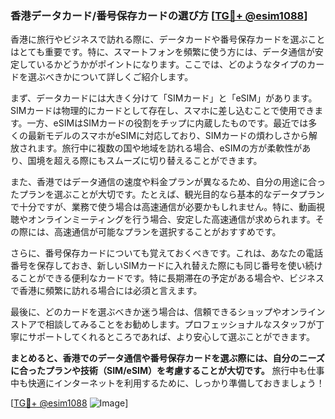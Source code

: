 ### 香港データカード/番号保存カードの選び方 [[TG💪+ @esim1088](https://t.me/s/esim1088)]

香港に旅行やビジネスで訪れる際に、データカードや番号保存カードを選ぶことはとても重要です。特に、スマートフォンを頻繁に使う方には、データ通信が安定しているかどうかがポイントになります。ここでは、どのようなタイプのカードを選ぶべきかについて詳しくご紹介します。

まず、データカードには大きく分けて「SIMカード」と「eSIM」があります。SIMカードは物理的にカードとして存在し、スマホに差し込むことで使用できます。一方、eSIMはSIMカードの役割をチップに内蔵したものです。最近では多くの最新モデルのスマホがeSIMに対応しており、SIMカードの煩わしさから解放されます。旅行中に複数の国や地域を訪れる場合、eSIMの方が柔軟性があり、国境を超える際にもスムーズに切り替えることができます。

また、香港ではデータ通信の速度や料金プランが異なるため、自分の用途に合ったプランを選ぶことが大切です。たとえば、観光目的なら基本的なデータプランで十分ですが、業務で使う場合は高速通信が必要かもしれません。特に、動画視聴やオンラインミーティングを行う場合、安定した高速通信が求められます。その際には、高速通信が可能なプランを選択することがおすすめです。

さらに、番号保存カードについても覚えておくべきです。これは、あなたの電話番号を保存しておき、新しいSIMカードに入れ替えた際にも同じ番号を使い続けることができる便利なカードです。特に長期滞在の予定がある場合や、ビジネスで香港に頻繁に訪れる場合には必須と言えます。

最後に、どのカードを選ぶべきか迷う場合は、信頼できるショップやオンラインストアで相談してみることをお勧めします。プロフェッショナルなスタッフが丁寧にサポートしてくれるところであれば、より安心して選ぶことができます。

**まとめると、香港でのデータ通信や番号保存カードを選ぶ際には、自分のニーズに合ったプランや技術（SIM/eSIM）を考慮することが大切です。** 旅行中も仕事中も快適にインターネットを利用するために、しっかり準備しておきましょう！

[[TG💪+ @esim1088](https://t.me/s/esim1088) ![Image](https://i.postimg.cc/Y0z9fWf4/image.png)]